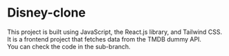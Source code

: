 # Disney-clone

This project is built using JavaScript, the React.js library, and Tailwind CSS. It is a frontend project that fetches data from the TMDB dummy API.<br>
You can check the code in the sub-branch.
